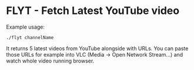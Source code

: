# FLYT - Fetch Latest YouTube video
Example usage:

`./flyt channelName`

It returns 5 latest videos from YouTube alongside with URLs.
You can paste those URLs for example into VLC (Media -> Open Network Stream...) and watch whole video running browser.
